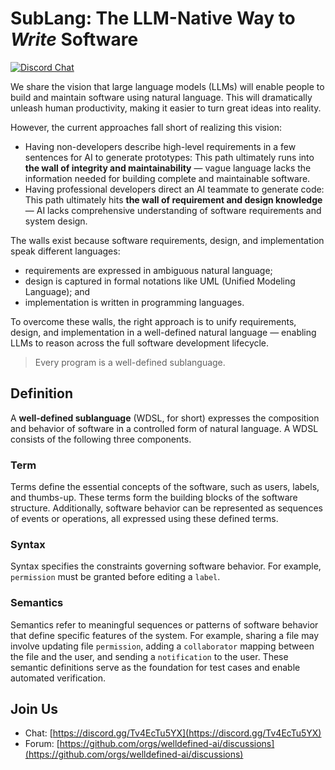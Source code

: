 # SubLang: The LLM-Native Way to _Write_ Software

[![Discord Chat](https://img.shields.io/discord/1382712250598690947?logo=discord)](https://discord.gg/Tv4EcTu5YX)

We share the vision that large language models (LLMs) will enable people to build and maintain software using natural language.
This will dramatically unleash human productivity, making it easier to turn great ideas into reality.

However, the current approaches fall short of realizing this vision:
- Having non-developers describe high-level requirements in a few sentences for AI to generate prototypes:
  This path ultimately runs into **the wall of integrity and maintainability** — vague language lacks the information needed for building complete and maintainable software.
- Having professional developers direct an AI teammate to generate code:
  This path ultimately hits **the wall of requirement and design knowledge** — AI lacks comprehensive understanding of software requirements and system design.

The walls exist because software requirements, design, and implementation speak different languages:
- requirements are expressed in ambiguous natural language;
- design is captured in formal notations like UML (Unified Modeling Language); and
- implementation is written in programming languages.

To overcome these walls, the right approach is to unify requirements, design, and implementation in a well-defined natural language — enabling LLMs to reason across the full software development lifecycle.

> Every program is a well-defined sublanguage.

## Definition

A **well-defined sublanguage** (WDSL, for short) expresses the composition and behavior of software in a controlled form of natural language.
A WDSL consists of the following three components.

### Term

Terms define the essential concepts of the software, such as users, labels, and thumbs-up.
These terms form the building blocks of the software structure.
Additionally, software behavior can be represented as sequences of events or operations, all expressed using these defined terms.

### Syntax

Syntax specifies the constraints governing software behavior.
For example, `permission` must be granted before editing a `label`.

### Semantics

Semantics refer to meaningful sequences or patterns of software behavior that define specific features of the system.
For example, sharing a file may involve updating file `permission`, adding a `collaborator` mapping between the file and the user, and sending a `notification` to the user.
These semantic definitions serve as the foundation for test cases and enable automated verification.

## Join Us
- Chat: [https://discord.gg/Tv4EcTu5YX](https://discord.gg/Tv4EcTu5YX)
- Forum: [https://github.com/orgs/welldefined-ai/discussions](https://github.com/orgs/welldefined-ai/discussions)

